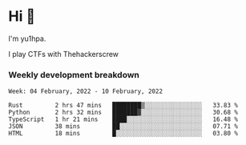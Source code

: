 # Hi 👋

I'm yu1hpa.

I play CTFs with Thehackerscrew

### Weekly development breakdown

<!--START_SECTION:waka-->
```text
Week: 04 February, 2022 - 10 February, 2022

Rust         2 hrs 47 mins   ████████▒░░░░░░░░░░░░░░░░   33.83 % 
Python       2 hrs 32 mins   ███████▓░░░░░░░░░░░░░░░░░   30.68 % 
TypeScript   1 hr 21 mins    ████░░░░░░░░░░░░░░░░░░░░░   16.48 % 
JSON         38 mins         ██░░░░░░░░░░░░░░░░░░░░░░░   07.71 % 
HTML         18 mins         █░░░░░░░░░░░░░░░░░░░░░░░░   03.80 % 
```
<!--END_SECTION:waka-->

